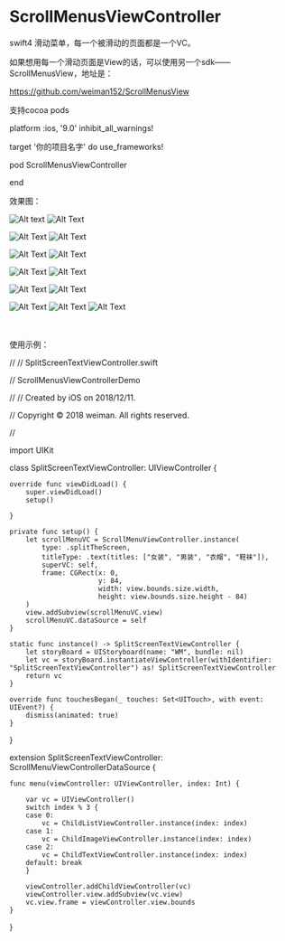 # ScrollMenusViewController

swift4 滑动菜单，每一个被滑动的页面都是一个VC。

如果想用每一个滑动页面是View的话，可以使用另一个sdk——ScrollMenusView，地址是：

https://github.com/weiman152/ScrollMenusView

支持cocoa pods

platform :ios, '9.0' inhibit_all_warnings!

target '你的项目名字' do use_frameworks!

pod ScrollMenusViewController

end

效果图：<br>

![Alt text](https://github.com/weiman152/ScrollMenusViewController/blob/master/screenshot/a1.png)
![Alt Text](https://github.com/weiman152/ScrollMenusViewController/blob/master/screenshot/a2.jpeg)

![Alt Text](https://github.com/weiman152/ScrollMenusViewController/blob/master/screenshot/a3.png)
![Alt Text](https://github.com/weiman152/ScrollMenusViewController/blob/master/screenshot/a4.png)

![Alt Text](https://github.com/weiman152/ScrollMenusViewController/blob/master/screenshot/a5.png)
![Alt Text](https://github.com/weiman152/ScrollMenusViewController/blob/master/screenshot/a6.png)

![Alt Text](https://github.com/weiman152/ScrollMenusViewController/blob/master/screenshot/a7.png)
![Alt Text](https://github.com/weiman152/ScrollMenusViewController/blob/master/screenshot/a8.gif)

![Alt Text](https://github.com/weiman152/ScrollMenusViewController/blob/master/screenshot/a9.gif)
![Alt Text](https://github.com/weiman152/ScrollMenusViewController/blob/master/screenshot/a10.gif)

![Alt Text](https://github.com/weiman152/ScrollMenusViewController/blob/master/screenshot/a11.gif)
![Alt Text](https://github.com/weiman152/ScrollMenusViewController/blob/master/screenshot/a13.gif)
![Alt Text](https://github.com/weiman152/ScrollMenusViewController/blob/master/screenshot/gif.gif)


<br><br>
使用示例：

//
//  SplitScreenTextViewController.swift

//  ScrollMenusViewControllerDemo

//
//  Created by iOS on 2018/12/11.

//  Copyright © 2018 weiman. All rights reserved.

//

import UIKit

class SplitScreenTextViewController: UIViewController {

    override func viewDidLoad() {
        super.viewDidLoad()
        setup()
        
    }
    
    private func setup() {
        let scrollMenuVC = ScrollMenuViewController.instance(
            type: .splitTheScreen,
            titleType: .text(titles: ["女装", "男装", "衣帽", "鞋袜"]),
            superVC: self,
            frame: CGRect(x: 0,
                          y: 84,
                          width: view.bounds.size.width,
                          height: view.bounds.size.height - 84)
        )
        view.addSubview(scrollMenuVC.view)
        scrollMenuVC.dataSource = self
    }
    
    static func instance() -> SplitScreenTextViewController {
        let storyBoard = UIStoryboard(name: "WM", bundle: nil)
        let vc = storyBoard.instantiateViewController(withIdentifier: "SplitScreenTextViewController") as! SplitScreenTextViewController
        return vc
    }
    
    override func touchesBegan(_ touches: Set<UITouch>, with event: UIEvent?) {
        dismiss(animated: true)
    }

}

extension SplitScreenTextViewController: ScrollMenuViewControllerDataSource {
    
    func menu(viewController: UIViewController, index: Int) {
        
        var vc = UIViewController()
        switch index % 3 {
        case 0:
            vc = ChildListViewController.instance(index: index)
        case 1:
            vc = ChildImageViewController.instance(index: index)
        case 2:
            vc = ChildTextViewController.instance(index: index)
        default: break
        }
        
        viewController.addChildViewController(vc)
        viewController.view.addSubview(vc.view)
        vc.view.frame = viewController.view.bounds
    }
}

